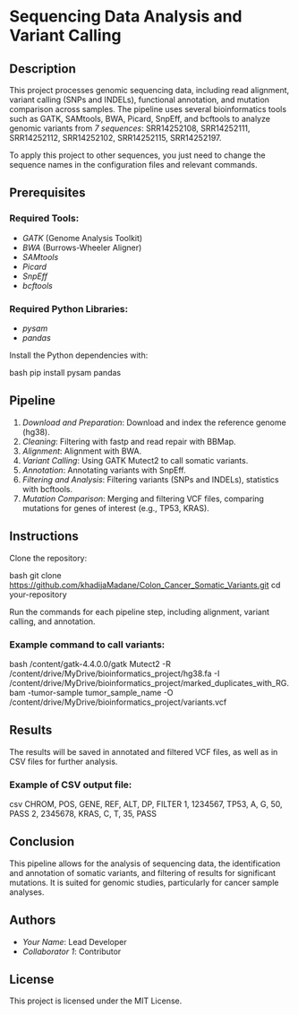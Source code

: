 # Sequencing Data Analysis and Variant Calling

## Description

This project processes genomic sequencing data, including read alignment, variant calling (SNPs and INDELs), functional annotation, and mutation comparison across samples. The pipeline uses several bioinformatics tools such as GATK, SAMtools, BWA, Picard, SnpEff, and bcftools to analyze genomic variants from *7 sequences*: SRR14252108, SRR14252111, SRR14252112, SRR14252102, SRR14252115, SRR14252197.

To apply this project to other sequences, you just need to change the sequence names in the configuration files and relevant commands.

## Prerequisites

### Required Tools:
- *GATK* (Genome Analysis Toolkit)
- *BWA* (Burrows-Wheeler Aligner)
- *SAMtools*
- *Picard*
- *SnpEff*
- *bcftools*

### Required Python Libraries:
- *pysam*
- *pandas*

Install the Python dependencies with:

bash
pip install pysam pandas


## Pipeline

1. *Download and Preparation*: Download and index the reference genome (hg38).
2. *Cleaning*: Filtering with fastp and read repair with BBMap.
3. *Alignment*: Alignment with BWA.
4. *Variant Calling*: Using GATK Mutect2 to call somatic variants.
5. *Annotation*: Annotating variants with SnpEff.
6. *Filtering and Analysis*: Filtering variants (SNPs and INDELs), statistics with bcftools.
7. *Mutation Comparison*: Merging and filtering VCF files, comparing mutations for genes of interest (e.g., TP53, KRAS).

## Instructions

Clone the repository:

bash
git clone https://github.com/khadijaMadane/Colon_Cancer_Somatic_Variants.git
cd your-repository


Run the commands for each pipeline step, including alignment, variant calling, and annotation.

### Example command to call variants:

bash
/content/gatk-4.4.0.0/gatk Mutect2   -R /content/drive/MyDrive/bioinformatics_project/hg38.fa   -I /content/drive/MyDrive/bioinformatics_project/marked_duplicates_with_RG.bam   -tumor-sample tumor_sample_name   -O /content/drive/MyDrive/bioinformatics_project/variants.vcf


## Results

The results will be saved in annotated and filtered VCF files, as well as in CSV files for further analysis.

### Example of CSV output file:

csv
CHROM, POS, GENE, REF, ALT, DP, FILTER
1, 1234567, TP53, A, G, 50, PASS
2, 2345678, KRAS, C, T, 35, PASS


## Conclusion

This pipeline allows for the analysis of sequencing data, the identification and annotation of somatic variants, and filtering of results for significant mutations. It is suited for genomic studies, particularly for cancer sample analyses.

## Authors

- *Your Name*: Lead Developer
- *Collaborator 1*: Contributor

## License

This project is licensed under the MIT License.
